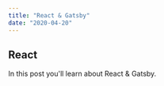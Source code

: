 ```yaml
---
title: "React & Gatsby"
date: "2020-04-20"
---
```


## React


In this post you'll learn about React & Gatsby.

